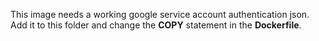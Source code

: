 This image needs a working google service account authentication json. Add it to this folder and change the **COPY** statement in the **Dockerfile**.
